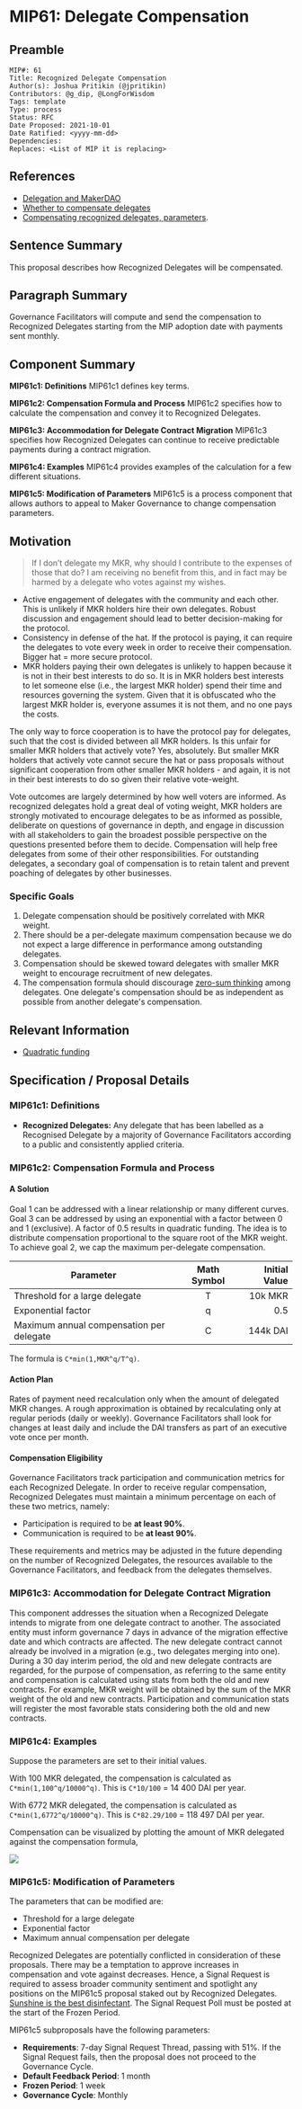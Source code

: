 # MIP61: Delegate Compensation

## Preamble

```
MIP#: 61
Title: Recognized Delegate Compensation
Author(s): Joshua Pritikin (@jpritikin)
Contributors: @g_dip, @LongForWisdom
Tags: template
Type: process
Status: RFC
Date Proposed: 2021-10-01
Date Ratified: <yyyy-mm-dd>
Dependencies:
Replaces: <List of MIP it is replacing>
```

## References

- [Delegation and MakerDAO](https://forum.makerdao.com/t/delegation-and-makerdao/9429)
- [Whether to compensate delegates](https://forum.makerdao.com/t/delegate-compensation-informal-poll/10042)
- [Compensating recognized delegates, parameters](https://forum.makerdao.com/t/informal-poll-compensating-recognized-delegates-parameters/10196).

## Sentence Summary

This proposal describes how Recognized Delegates will be compensated.

## Paragraph Summary

Governance Facilitators will compute and send the compensation to Recognized Delegates starting from the MIP adoption date with payments sent monthly.

## Component Summary

**MIP61c1: Definitions**
MIP61c1 defines key terms.

**MIP61c2: Compensation Formula and Process**
MIP61c2 specifies how to calculate the compensation and convey it to Recognized Delegates.

**MIP61c3: Accommodation for Delegate Contract Migration**
MIP61c3 specifies how Recognized Delegates can continue to receive predictable payments during a contract migration.

**MIP61c4: Examples**
MIP61c4 provides examples of the calculation for a few different situations.

**MIP61c5: Modification of Parameters**
MIP61c5 is a process component that allows authors to appeal to Maker Governance to change compensation parameters.

## Motivation

> If I don’t delegate my MKR, why should I contribute to the expenses of those that do? I am receiving no benefit from this, and in fact may be harmed by a delegate who votes against my wishes.

- Active engagement of delegates with the community and each other. This is unlikely if MKR holders hire their own delegates. Robust discussion and engagement should lead to better decision-making for the protocol.
- Consistency in defense of the hat. If the protocol is paying, it can require the delegates to vote every week in order to receive their compensation. Bigger hat = more secure protocol.
- MKR holders paying their own delegates is unlikely to happen because it is not in their best interests to do so. It is in MKR holders best interests to let someone else (i.e., the largest MKR holder) spend their time and resources governing the system. Given that it is obfuscated who the largest MKR holder is, everyone assumes it is not them, and no one pays the costs.

The only way to force cooperation is to have the protocol pay for delegates, such that the cost is divided between all MKR holders. Is this unfair for smaller MKR holders that actively vote? Yes, absolutely. But smaller MKR holders that actively vote cannot secure the hat or pass proposals without significant cooperation from other smaller MKR holders - and again, it is not in their best interests to do so given their relative vote-weight.

Vote outcomes are largely determined by how well voters are informed. As recognized delegates hold a great deal of voting weight, MKR holders are strongly motivated to encourage delegates to be as informed as possible, deliberate on questions of governance in depth, and engage in discussion with all stakeholders to gain the broadest possible perspective on the questions presented before them to decide. Compensation will help free delegates from some of their other responsibilities. For outstanding delegates, a secondary goal of compensation is to retain talent and prevent poaching of delegates by other businesses.

### Specific Goals

1. Delegate compensation should be positively correlated with MKR weight.
2. There should be a per-delegate maximum compensation because we do not expect a large difference in performance among outstanding delegates.
3. Compensation should be skewed toward delegates with smaller MKR weight to encourage recruitment of new delegates.
4. The compensation formula should discourage [zero-sum thinking](https://en.wikipedia.org/wiki/Zero-sum_thinking) among delegates. One delegate's compensation should be as independent as possible from another delegate's compensation.

## Relevant Information

- [Quadratic funding](https://vitalik.ca/general/2019/12/07/quadratic.html)

## Specification / Proposal Details

### MIP61c1: Definitions

- **Recognized Delegates:** Any delegate that has been labelled as a Recognised Delegate by a majority of Governance Facilitators according to a public and consistently applied criteria.

### MIP61c2: Compensation Formula and Process

#### A Solution

Goal 1 can be addressed with a linear relationship or many different curves. Goal 3 can be addressed by using an exponential with a factor between 0 and 1 (exclusive). A factor of 0.5 results in quadratic funding. The idea is to distribute compensation proportional to the square root of the MKR weight. To achieve goal 2, we cap the maximum per-delegate compensation.

| Parameter | Math Symbol | Initial Value |
| --------- | :-----: | ----: |
| Threshold for a large delegate | T | 10k MKR |
| Exponential factor | q | 0.5 |
| Maximum annual compensation per delegate | C | 144k DAI |

The formula is `C*min(1,MKR^q/T^q)`.

#### Action Plan

Rates of payment need recalculation only when the amount of delegated MKR changes. A rough approximation is obtained by recalculating only at regular periods (daily or weekly). Governance Facilitators shall look for changes at least daily and include the DAI transfers as part of an executive vote once per month.

#### Compensation Eligibility

Governance Facilitators track participation and communication metrics for each Recognized Delegate. In order to receive regular compensation, Recognized Delegates must maintain a minimum percentage on each of these two metrics, namely:

- Participation is required to be **at least 90%**.
- Communication is required to be **at least 90%**.

These requirements and metrics may be adjusted in the future depending on the number of Recognized Delegates, the resources available to the Governance Facilitators, and feedback from the delegates themselves.

### MIP61c3: Accommodation for Delegate Contract Migration

This component addresses the situation when a Recognized Delegate intends to migrate from one delegate contract to another. The associated entity must inform governance 7 days in advance of the migration effective date and which contracts are affected. The new delegate contract cannot already be involved in a migration (e.g., two delegates merging into one). During a 30 day interim period, the old and new delegate contracts are regarded, for the purpose of compensation, as referring to the same entity and compensation is calculated using stats from both the old and new contracts. For example, MKR weight will be obtained by the sum of the MKR weight of the old and new contracts. Participation and communication stats will register the most favorable stats considering both the old and new contracts.

### MIP61c4: Examples

Suppose the parameters are set to their initial values.

With 100 MKR delegated, the compensation is calculated as `C*min(1,100^q/10000^q)`. This is `C*10/100` = 14 400 DAI per year.

With 6772 MKR delegated, the compensation is calculated as `C*min(1,6772^q/10000^q)`. This is `C*82.29/100` = 118 497 DAI per year.

Compensation can be visualized by plotting the amount of MKR delegated against the compensation formula,

![](https://github.com/makerdao/mips/blob/master/MIP61/Rplot.png)

### MIP61c5: Modification of Parameters

The parameters that can be modified are:

- Threshold for a large delegate
- Exponential factor
- Maximum annual compensation per delegate

Recognized Delegates are potentially conflicted in consideration of these proposals. There may be a temptation to approve increases in compensation and vote against decreases. Hence, a Signal Request is required to assess broader community sentiment and spotlight any positions on the MIP61c5 proposal staked out by Recognized Delegates. [Sunshine is the best disinfectant](https://quoteinvestigator.com/2020/09/22/sunlight/). The Signal Request Poll must be posted at the start of the Frozen Period.

MIP61c5 subproposals have the following parameters:

- **Requirements**: 7-day Signal Request Thread, passing with 51%. If the Signal Request fails, then the proposal does not proceed to the Governance Cycle.
- **Default Feedback Period**: 1 month
- **Frozen Period**: 1 week
- **Governance Cycle**: Monthly